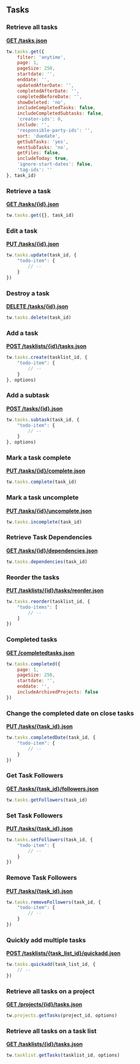## Tasks

### Retrieve all tasks

[**GET /tasks.json**](https://developer.teamwork.com/todolistitems#retrieve_all_task)

```js
tw.tasks.get({
	filter: 'anytime',
	page: 1,
	pageSize: 250,
	startdate: '',
	enddate: '',
	updatedAfterDate: '',
	completedAfterDate: '',
	completedBeforeDate: '',
	showDeleted: 'no',
	includeCompletedTasks: false,
	includeCompletedSubtasks: false,
	'creator-ids': 0,
	include: '',
	'responsible-party-ids': '',
	sort: 'duedate',
	getSubTasks: 'yes',
	nestSubTasks: 'no',
	getFiles: false,
	includeToday: true,
	'ignore-start-dates': false,
	'tag-ids': ''
}, task_id)
```

### Retrieve a task

[**GET /tasks/{id}.json**](https://developer.teamwork.com/todolistitems#retrieve_a_task)

```js
tw.tasks.get({}, task_id)
```

### Edit a task

[**PUT /tasks/{id}.json**](https://developer.teamwork.com/todolistitems#edit_a_task)

```js
tw.tasks.update(task_id, {
	"todo-item": {
		// --
	}
})
```

### Destroy a task

[**DELETE /tasks/{id}.json**](https://developer.teamwork.com/todolistitems#destroy_a_task)

```js
tw.tasks.delete(task_id)
```

### Add a task

[**POST /tasklists/{id}/tasks.json**](https://developer.teamwork.com/todolistitems#add_a_task)

```js
tw.tasks.create(tasklist_id, {
	"todo-item": {
		// --
	}
}, options)
```

### Add a subtask

[**POST /tasks/{id}.json**](https://developer.teamwork.com/todolistitems#add_a_task)

```js
tw.tasks.subtask(task_id, {
	"todo-item": {
		// --
	}
}, options)
```

### Mark a task complete

[**PUT /tasks/{id}/complete.json**](https://developer.teamwork.com/todolistitems#mark_a_task_compl)

```js
tw.tasks.complete(task_id)
```

### Mark a task uncomplete

[**PUT /tasks/{id}/uncomplete.json**](https://developer.teamwork.com/todolistitems#mark_a_task_uncom)

```js
tw.tasks.incomplete(task_id)
```

### Retrieve Task Dependencies

[**GET /tasks/{id}/dependencies.json**](https://developer.teamwork.com/todolistitems#retrieve_task_dep)

```js
tw.tasks.dependencies(task_id)
```

### Reorder the tasks

[**PUT /tasklists/{id}/tasks/reorder.json**](https://developer.teamwork.com/todolistitems#reorder_the_tasks)

```js
tw.tasks.reorder(tasklist_id, {
	"todo-items": [
		// --
	]
})
```

### Completed tasks

[**GET /completedtasks.json**](https://developer.teamwork.com/todolistitems#completed_tasks)

```js
tw.tasks.completed({
	page: 1,
	pageSize: 250,
	startdate: '',
	enddate: '',
	includeArchivedProjects: false
})
```

### Change the completed date on close tasks

[**PUT /tasks/{task_id}.json**](https://developer.teamwork.com/todolistitems#edit_a_task)

```js
tw.tasks.completedDate(task_id, {
	"todo-item": {
		// --
	}
})
```

### Get Task Followers

[**GET /tasks/{task_id}/followers.json**](https://developer.teamwork.com/todolistitems#get_task_follower)

```js
tw.tasks.getFollowers(task_id)
```

### Set Task Followers

[**PUT /tasks/{task_id}.json**](https://developer.teamwork.com/todolistitems#set_task_follower)

```js
tw.tasks.setFollowers(task_id, {
	"todo-item": {
		// --
	}
})
```

### Remove Task Followers

[**PUT /tasks/{task_id}.json**](https://developer.teamwork.com/todolistitems#remove_task_follo)

```js
tw.tasks.removeFollowers(task_id, {
	"todo-item": {
		// --
	}
})
```

### Quickly add multiple tasks

[**POST /tasklists/{task_list_id}/quickadd.json**](https://developer.teamwork.com/todolistitems#quickly_add_multi)

```js
tw.tasks.quickadd(task_list_id, {
	// --
})
```

### Retrieve all tasks on a project

[**GET /projects/{id}/tasks.json**](https://developer.teamwork.com/todolistitems#retrieve_all_task)

```js
tw.projects.getTasks(project_id, options)
```

### Retrieve all tasks on a task list

[**GET /tasklists/{id}/tasks.json**](https://developer.teamwork.com/todolistitems#retrieve_all_task)

```js
tw.tasklist.getTasks(tasklist_id, options)
```
